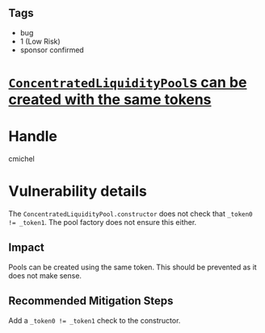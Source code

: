 ## Tags

- bug
- 1 (Low Risk)
- sponsor confirmed

# [`ConcentratedLiquidityPool`s can be created with the same tokens](https://github.com/code-423n4/2021-09-sushitrident-2-findings/issues/33) 

# Handle

cmichel


# Vulnerability details

The `ConcentratedLiquidityPool.constructor` does not check that `_token0 != _token1`.
The pool factory does not ensure this either.

## Impact
Pools can be created using the same token.
This should be prevented as it does not make sense.

## Recommended Mitigation Steps
Add a `_token0 != _token1` check to the constructor.


